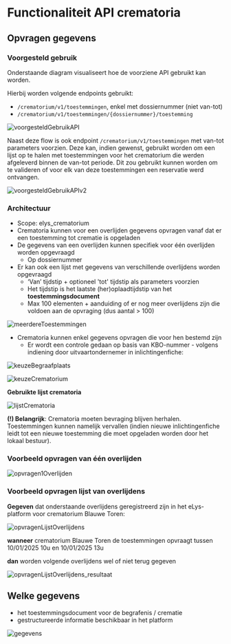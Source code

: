 # Functionaliteit API crematoria

## Opvragen gegevens

### Voorgesteld gebruik

Onderstaande diagram visualiseert hoe de voorziene API gebruikt kan worden.

Hierbij worden volgende endpoints gebruikt:
- `/crematorium/v1/toestemmingen`, enkel met dossiernummer (niet van-tot)
- `/crematorium/v1/toestemmingen/{dossiernummer}/toestemming`

![voorgesteldGebruikAPI](../diagrams/voorgesteldGebruikAPI.svg)

Naast deze flow is ook endpoint `/crematorium/v1/toestemmingen` met van-tot parameters voorzien.
Deze kan, indien gewenst, gebruikt worden om een lijst op te halen met toestemmingen voor het crematorium die werden afgeleverd binnen de van-tot periode.
Dit zou gebruikt kunnen worden om te valideren of voor elk van deze toestemmingen een reservatie werd ontvangen.

![voorgesteldGebruikAPIv2](../diagrams/voorgesteldGebruikAPIv2.svg)

### Architectuur

- Scope: elys_crematorium
- Crematoria kunnen voor een overlijden gegevens opvragen vanaf dat er een toestemming tot crematie is opgeladen
- De gegevens van een overlijden kunnen specifiek voor één overlijden worden opgevraagd
    - Op dossiernummer 
- Er kan ook een lijst met gegevens van verschillende overlijdens worden opgevraagd
    - ‘Van’ tijdstip + optioneel 'tot' tijdstip als parameters voorzien
    - Het tijdstip is het laatste (her)oplaadtijdstip van het **toestemmingsdocument**
    - Max 100 elementen + aanduiding of er nog meer overlijdens zijn die voldoen aan de opvraging (dus aantal > 100)


![meerdereToestemmingen](../diagrams/meerdereToestemmingen.png)

- Crematoria kunnen enkel gegevens opvragen die voor hen bestemd zijn
    - Er wordt een controle gedaan op basis van KBO-nummer - volgens indiening door uitvaartondernemer in inlichtingenfiche:

![keuzeBegraafplaats](../diagrams/keuzeBegraafplaats.png)

![keuzeCrematorium](../diagrams/keuzeCrematorium.png)

**Gebruikte lijst crematoria**

![lijstCrematoria](../diagrams/lijstCrematoria.png)

**(!) Belangrijk**: Crematoria moeten bevraging blijven herhalen. Toestemmingen kunnen namelijk vervallen (indien nieuwe inlichtingenfiche leidt tot een nieuwe toestemming die moet opgeladen worden door het lokaal bestuur).

### Voorbeeld opvragen van één overlijden

![opvragen1Overlijden](../diagrams/opvragen1Overlijden.png)

### Voorbeeld opvragen lijst van overlijdens

**Gegeven** dat onderstaande overlijdens geregistreerd zijn in het eLys-platform voor crematorium Blauwe Toren:

![opvragenLijstOverlijdens](../diagrams/opvragenLijstOverlijdens.png)

**wanneer** crematorium Blauwe Toren de toestemmingen opvraagt tussen 10/01/2025 10u en 10/01/2025 13u

**dan** worden volgende overlijdens wel of niet terug gegeven

![opvragenLijstOverlijdens_resultaat](../diagrams/opvragenLijstOverlijdens_resultaat.png)

## Welke gegevens

- het toestemmingsdocument voor de begrafenis / crematie
- gestructureerde informatie beschikbaar in het platform

![gegevens](../diagrams/gegevens.png)
